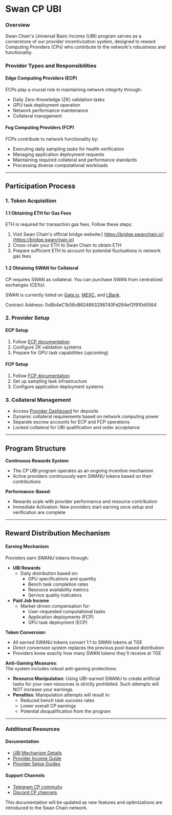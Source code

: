 # Swan CP UBI

### Overview

Swan Chain's Universal Basic Income (UBI) program serves as a cornerstone of our provider incentivization system, designed to reward Computing Providers (CPs) who contribute to the network's robustness and functionality.

### Provider Types and Responsibilities

#### Edge Computing Providers (ECP)

ECPs play a crucial role in maintaining network integrity through:

* Daily Zero-Knowledge (ZK) validation tasks
* GPU task deployment operation
* Network performance maintenance
* Collateral management

#### Fog Computing Providers (FCP)

FCPs contribute to network functionality by:

* Executing daily sampling tasks for health verification
* Managing application deployment requests
* Maintaining required collateral and performance standards
* Processing diverse computational workloads

***

## Participation Process

### 1. Token Acquisition

#### 1.1 Obtaining ETH for Gas Fees

ETH is required for transaction gas fees. Follow these steps:

1. Visit Swan Chain's official bridge website:[ https://bridge.swanchain.io](https://bridge.swanchain.io)
2. Cross-chain your ETH to Swan Chain to obtain ETH
3. Prepare sufficient ETH to account for potential fluctuations in network gas fees

#### 1.2 Obtaining SWAN for Collateral

CP requires SWAN as collateral. You can purchase SWAN from centralized exchanges (CEXs).&#x20;

SWAN is currently listed on [Gate.io](https://www.gate.io/trade/SWAN_USDT), [MEXC](https://www.mexc.com/exchange/SWAN_USDT), and [LBank](https://www.lbank.com/trade/swan_usdt).&#x20;

Contract Address: 0xBb4eC1b56cB624863298740Fd264ef2f910d5564

### 2. Provider Setup

#### ECP Setup

1. Follow [ECP documentation](https://docs.swanchain.io/bulders/computing-provider/edge-computing-provider-ecp/ecp-setup)
2. Configure ZK validation systems
3. Prepare for GPU task capabilities (upcoming)

#### FCP Setup

1. Follow [FCP documentation](https://docs.swanchain.io/bulders/computing-provider/fog-computing-provider-fcp)
2. Set up sampling task infrastructure
3. Configure application deployment systems

### 3. Collateral Management

* Access [Provider Dashboard](https://provider.swanchain.io/overview) for deposits
* Dynamic collateral requirements based on network computing power
* Separate escrow accounts for ECP and FCP operations
* Locked collateral for UBI qualification and order acceptance

***

## Program Structure

**Continuous Rewards System**:

* The CP UBI program operates as an ongoing incentive mechanism
* Active providers continuously earn SWANU tokens based on their contributions

**Performance-Based**:

* Rewards scale with provider performance and resource contribution
* Immediate Activation: New providers start earning once setup and verification are complete

***

## Reward Distribution Mechanism

#### Earning Mechanism

Providers earn SWANU tokens through:

* **UBI Rewards**
  * Daily distribution based on:
    * GPU specifications and quantity
    * Bench task completion rates
    * Resource availability metrics
    * Service quality indicators
* **Paid Job Income**
  * Market-driven compensation for:
    * User-requested computational tasks
    * Application deployments (FCP)
    * GPU task deployment (ECP)

**Token Conversion**:

* All earned SWANU tokens convert 1:1 to SWAN tokens at TGE
* Direct conversion system replaces the previous pool-based distribution
* Providers know exactly how many SWAN tokens they'll receive at TGE

**Anti-Gaming Measures**:\
The system includes robust anti-gaming protections:

* **Resource Manipulation**: Using UBI-earned SWANU to create artificial tasks for your own resources is strictly prohibited. Such attempts will NOT increase your earnings.
* **Penalties**: Manipulation attempts will result in:
  * Reduced bench task success rates
  * Lower overall CP earnings
  * Potential disqualification from the program

***

### Additional Resources

#### Documentation

* [UBI Mechanism Details](https://docs.swanchain.io/core-concepts/protocol-stack/token/swan-universal-basic-income-ubi)
* [Provider Income Guide](https://docs.swanchain.io/core-concepts/token/swan-provider-income#conditions-for-cp-to-receive-ubi)
* [Provider Setup Guides](../bulders/computing-provider/)

#### Support Channels

* [Telegram CP commuity](https://t.me/swan_chain)
* [Discord CP channels](https://discord.gg/swanchain)

This documentation will be updated as new features and optimizations are introduced to the Swan Chain network.
